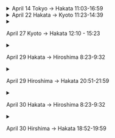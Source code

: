 
  
<details>
  <summary>  April 14   Tokyo -> Hakata 11:03-16:59  </summary>
![Pasted image 20240409235001.png]
</details>
  
<details>
  <summary>April 22 Hakata -> Kyoto 11:23-14:39</summary>
![[Pasted image 20240409234933.png]]
</details>
  
<details>
  <summary>

April 27 Kyoto -> Hakata 12:10 - 15:23</summary>
![[Pasted image 20240409234907.png]]
</details>
  
<details>
  <summary>

April 29 Hakata -> Hiroshima 8:23-9:32</summary>
![[Pasted image 20240409234821.png]]
</details>
  
<details>
  <summary>

April 29 Hiroshima -> Hakata 20:51-21:59</summary>
![[Pasted image 20240409234755.png]]
</details>
  
<details>
  <summary>

April 30 Hakata -> Hiroshima 8:23-9:32</summary>
![[Pasted image 20240409235051.png]]
</details>
  
<details>
  <summary>

April 30 Hirshima -> Hakata 18:52-19:59</summary>
![[Pasted image 20240409235127.png]]
</details>
